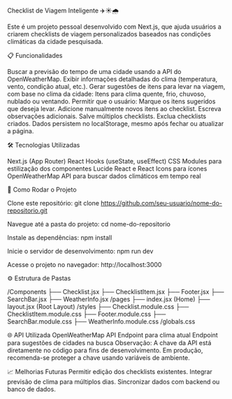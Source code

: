 Checklist de Viagem Inteligente ✈️☀️🌧️

Este é um projeto pessoal desenvolvido com Next.js, que ajuda usuários a criarem checklists de viagem personalizados baseados nas condições climáticas da cidade pesquisada.


📋 Funcionalidades

Buscar a previsão do tempo de uma cidade usando a API do OpenWeatherMap.
Exibir informações detalhadas do clima (temperatura, vento, condição atual, etc.).
Gerar sugestões de itens para levar na viagem, com base no clima da cidade:
Itens para clima quente, frio, chuvoso, nublado ou ventando.
Permitir que o usuário:
Marque os itens sugeridos que deseja levar.
Adicione manualmente novos itens ao checklist.
Escreva observações adicionais.
Salve múltiplos checklists.
Exclua checklists criados.
Dados persistem no localStorage, mesmo após fechar ou atualizar a página.


🛠️ Tecnologias Utilizadas

Next.js (App Router)
React Hooks (useState, useEffect)
CSS Modules para estilização dos componentes
Lucide React e React Icons para ícones
OpenWeatherMap API para buscar dados climáticos em tempo real


🚀 Como Rodar o Projeto

Clone este repositório:
git clone https://github.com/seu-usuario/nome-do-repositorio.git

Navegue até a pasta do projeto:
cd nome-do-repositorio

Instale as dependências:
npm install

Inicie o servidor de desenvolvimento:
npm run dev

Acesse o projeto no navegador:
http://localhost:3000


⚙️ Estrutura de Pastas

/Components
  ├── Checklist.jsx
  ├── ChecklistItem.jsx
  ├── Footer.jsx
  ├── SearchBar.jsx
  ├── WeatherInfo.jsx
/pages
  ├── index.jsx (Home)
  ├── layout.jsx (Root Layout)
/styles
  ├── Checklist.module.css
  ├── ChecklistItem.module.css
  ├── Footer.module.css
  ├── SearchBar.module.css
  ├── WeatherInfo.module.css
/globals.css


🌐 API Utilizada
OpenWeatherMap API
Endpoint para clima atual
Endpoint para sugestões de cidades na busca
Observação: A chave da API está diretamente no código para fins de desenvolvimento. Em produção, recomenda-se proteger a chave usando variáveis de ambiente.


📈 Melhorias Futuras
Permitir edição dos checklists existentes.
Integrar previsão de clima para múltiplos dias.
Sincronizar dados com backend ou banco de dados.